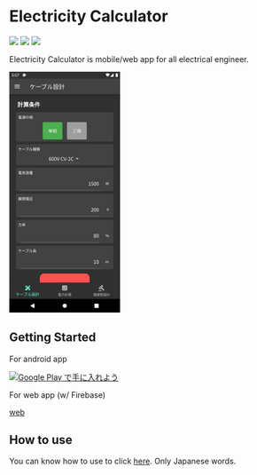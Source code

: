 # Electricity Calculator

![](https://img.shields.io/badge/dart-v2.16.2-blue?style=flat&logo=dart) ![](https://img.shields.io/badge/flutter-v2.10.5-blue?style=flat&logo=flutter) ![](https://img.shields.io/badge/-firebase-orange?style=flat&logo=firebase)


Electricity Calculator is mobile/web app for all electrical engineer.


<img src='assets/screenshot/Screenshot_1652947673.png' width='200'>


## Getting Started

For android app

<a href='https://play.google.com/store/apps/details?id=com.github.snova301.elec_calculator&pcampaignid=pcampaignidMKT-Other-global-all-co-prtnr-py-PartBadge-Mar2515-1'><img alt='Google Play で手に入れよう' src='https://play.google.com/intl/ja/badges/static/images/badges/ja_badge_web_generic.png' width='150'/></a>


For web app (w/ Firebase)

[web](https://ewacdj-3936b.web.app/)


## How to use

You can know how to use to click [here](https://snova301.github.io/AppService/elec_calculator/home.html). Only Japanese words.